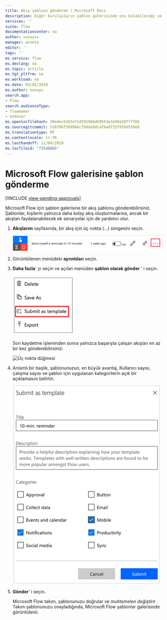 ```yaml
---
title: Akış şablonu gönderme | Microsoft Docs
description: Diğer kuruluşların şablon galerisinde onu bulabileceği ve oluşturduğunuz akışı kullanabilmesi için akışınızı şablon olarak gönderebilirsiniz.
services: ''
suite: flow
documentationcenter: na
author: sunaysv
manager: anneta
editor: ''
tags: ''
ms.service: flow
ms.devlang: na
ms.topic: article
ms.tgt_pltfrm: na
ms.workload: na
ms.date: 03/02/2019
ms.author: sunayv
search.app:
- Flow
search.audienceType:
- flowmaker
- enduser
ms.openlocfilehash: 20edec6203ef1d5919bbdb9553e3a58a587f7f66
ms.sourcegitcommit: 510706f5699b6cf9dda9dcafbed715f9f6d559e8
ms.translationtype: MT
ms.contentlocale: tr-TR
ms.lasthandoff: 11/04/2019
ms.locfileid: "73548885"
---
```

# <a name="submit-a-template-to-the-microsoft-flow-gallery"></a>Microsoft Flow galerisine şablon gönderme
[!INCLUDE [view-pending-approvals](includes/cc-rebrand.md)]

Microsoft Flow için şablon galerisine bir akış şablonu gönderebilirsiniz. Şablonlar, kişilerin yalnızca daha kolay akış oluşturmalarına, ancak bir akıştan faydalanabilecek ek senaryolar için de yardımcı olur.

1. **Akışlarım** sayfasında, bir akış için üç nokta (...) simgesini seçin.

    ![Üç nokta düğmesi](./media/publish-a-template/ellipsis-button.png)
1. Görüntülenen menüdeki **ayrıntıları** seçin.
1. **Daha fazla**' yı seçin ve açılan menüden **şablon olarak gönder** ' i seçin.

    ![Bağlam menüsü](./media/publish-a-template/context-menu.png)

   Son kaydetme işleminden sonra yalnızca başarıyla çalışan akışları en az bir kez gönderebilirsiniz:

     ![Üç nokta düğmesi](./media/publish-a-template/need-successful-run-warning.png)
1. Anlamlı bir başlık, şablonunuzun, en büyük avantaj, Kullanıcı sayısı, çalışma sayısı ve şablon için uygulanan kategorilerin açık bir açıklamasını belirtin.

    ![Şablon seçenekleri](./media/publish-a-template/template-options.png)
1. **Gönder**' i seçin.

     Microsoft Flow takım, şablonunuzu doğrular ve *muhtemelen değiştirir* . Takım şablonunuzu onayladığında, Microsoft Flow şablonlar galerisinde görüntülenir.
